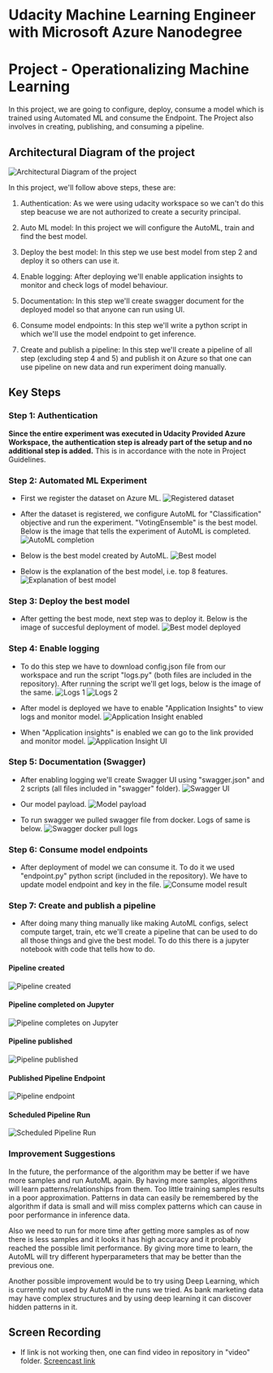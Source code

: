 # Udacity Machine Learning Engineer with Microsoft Azure Nanodegree

# Project - Operationalizing Machine Learning

In this project, we are going to configure, deploy, consume a model which is trained using Automated ML and consume the Endpoint. The Project also involves in creating, publishing, and consuming a pipeline.

## Architectural Diagram of the project
![Architectural Diagram of the project](./screenshots/azure_automl_architectural_diagram.png)

In this project, we'll follow above steps, these are:

1. Authentication: As we were using udacity workspace so we can't do this step beacuse we are not authorized to create a security principal.

2. Auto ML model: In this project we will configure the AutoML, train and find the best model.

3. Deploy the best model: In this step we use best model from step 2 and deploy it so others can use it.

4. Enable logging: After deploying we'll enable application insights to monitor and check logs of model behaviour.

5. Documentation: In this step we'll create swagger document for the deployed model so that anyone can run using UI.

6. Consume model endpoints: In this step we'll write a python script in which we'll use the model endpoint to get inference.

7. Create and publish a pipeline: In this step we'll create a pipeline of all step (excluding step 4 and 5) and publish it on Azure so that one can use pipeline on new data and run experiment doing manually.

## Key Steps
### Step 1: Authentication
**Since the entire experiment was executed in Udacity Provided Azure Workspace, the authentication step is already part of the setup and no additional step is added.** This is in accordance with the note in Project Guidelines.

### Step 2: Automated ML Experiment
- First we register the dataset on Azure ML.
![Registered dataset](./screenshots/2_dataset.png)

- After the dataset is registered, we configure AutoML for "Classification" objective and run the experiment. "VotingEnsemble" is the best model. Below is the image that tells the experiment of AutoML is completed.
![AutoML completion](./screenshots/2_automl_complete.png)

-  Below is the best model created by AutoML.
![Best model](./screenshots/2_automl_best_model.png)

- Below is the explanation of the best model, i.e. top 8 features.
![Explanation of best model](./screenshots/2_automl_best_model_explain.png)

### Step 3: Deploy the best model
- After getting the best mode, next step was to deploy it. Below is the image of succesful deployment of model.
![Best model deployed](./screenshots/3_automl_model_deploy.png)

### Step 4: Enable logging
- To do this step we have to download config.json file from our workspace and run the script "logs.py" (both files are included in the repository). After running the script we'll get logs, below is the image of the same.
![Logs 1](./screenshots/4_logs_1.png)
![Logs 2](./screenshots/4_logs_2.png)

- After model is deployed we have to enable "Application Insights" to view logs and monitor model.
![Application Insight enabled](./screenshots/4_deployed_ai_true.png)

- When "Application insights" is enabled we can go to the link provided and monitor model.
![Application Insight UI](./screenshots/4_deployed_ai_ui.png)

### Step 5: Documentation (Swagger)
- After enabling logging we'll create Swagger UI using "swagger.json" and 2 scripts (all files included in "swagger" folder).
![Swagger UI](./screenshots/5_swagger_ui.png)

- Our model payload.
![Model payload](./screenshots/5_swagger_payload.png)

- To run swagger we pulled swagger file from docker. Logs of same is below.
![Swagger docker pull logs](./screenshots/5_swagger_docker_pull.png)

### Step 6: Consume model endpoints
- After deployment of model we can consume it. To do it we used "endpoint.py" python script (included in the repository). We have to update model endpoint and key in the file.
![Consume model result](./screenshots/6_score_result.PNG)

### Step 7: Create and publish a pipeline
- After doing many thing manually like making AutoML configs, select compute target, train, etc we'll create a pipeline that can be used to do all those things and give the best model. To do this there is a jupyter notebook with code that tells how to do.
#### Pipeline created
![Pipeline created](./screenshots/7_pipeline_created.png)

#### Pipeline completed on Jupyter
![Pipeline completes on Jupyter](./screenshots/7_jupyter_step_runs.png)

#### Pipeline published
![Pipeline published](./screenshots/7_pipeline_published.png)

#### Published Pipeline Endpoint
![Pipeline endpoint](./screenshots/7_pipeline_endpoint.png)

#### Scheduled Pipeline Run
![Scheduled Pipeline Run](./screenshots/7_sheduled_run.png)

###  Improvement Suggestions
In the future, the performance of the algorithm may be better if we have more samples and run AutoML again. By having more samples, algorithms will learn patterns/relationships from them. Too little training samples results in a poor approximation. Patterns in data can easily be remembered by the algorithm if data is small and will miss complex patterns which can cause in poor performance in inference data.

Also we need to run for more time after getting more samples as of now there is less samples and it looks it has high accuracy and it probably reached the possible limit performance. By giving more time to learn, the AutoML will try different hyperparameters that may be better than the previous one.

Another possible improvement would be to try using Deep Learning, which is currently not used by AutoMl in the runs we tried. As bank marketing data may have complex structures and by using deep learning it can discover hidden patterns in it.

## Screen Recording
- If link is not working then, one can find video in repository in "video" folder. 
[Screencast link](https://drive.google.com/file/d/1oQUVRSGw4raDECiux3RIQQt_zQqe9YBN/view?usp=sharing)
